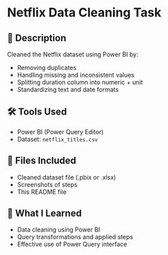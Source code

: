 # Netflix Data Cleaning Task

## 📌 Description
Cleaned the Netflix dataset using Power BI by:
- Removing duplicates
- Handling missing and inconsistent values
- Splitting duration column into numeric + unit
- Standardizing text and date formats

## 🛠 Tools Used
- Power BI (Power Query Editor)
- Dataset: `netflix_titles.csv`

## 📁 Files Included
- Cleaned dataset file (.pbix or .xlsx)
- Screenshots of steps
- This README file

## 🧠 What I Learned
- Data cleaning using Power BI
- Query transformations and applied steps
- Effective use of Power Query interface

